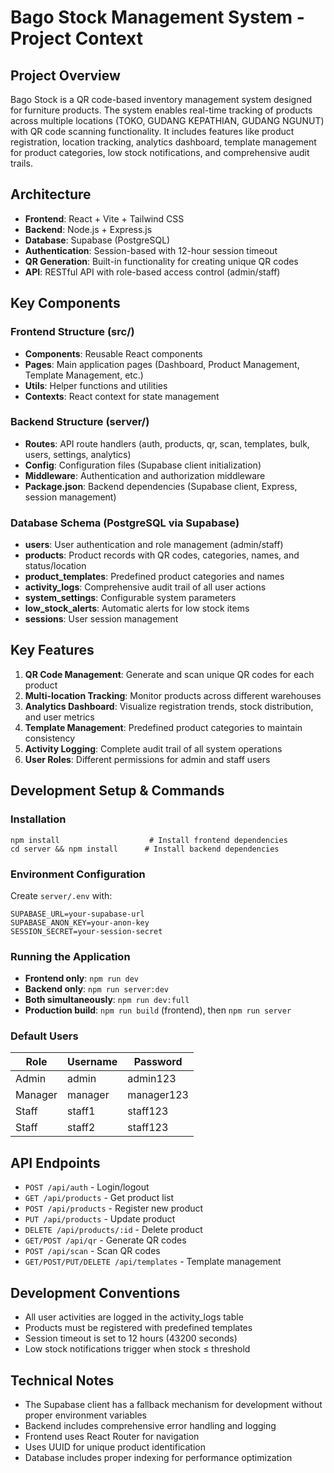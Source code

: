 # Bago Stock Management System - Project Context

## Project Overview
Bago Stock is a QR code-based inventory management system designed for furniture products. The system enables real-time tracking of products across multiple locations (TOKO, GUDANG KEPATHIAN, GUDANG NGUNUT) with QR code scanning functionality. It includes features like product registration, location tracking, analytics dashboard, template management for product categories, low stock notifications, and comprehensive audit trails.

## Architecture
- **Frontend**: React + Vite + Tailwind CSS
- **Backend**: Node.js + Express.js
- **Database**: Supabase (PostgreSQL)
- **Authentication**: Session-based with 12-hour session timeout
- **QR Generation**: Built-in functionality for creating unique QR codes
- **API**: RESTful API with role-based access control (admin/staff)

## Key Components

### Frontend Structure (src/)
- **Components**: Reusable React components
- **Pages**: Main application pages (Dashboard, Product Management, Template Management, etc.)
- **Utils**: Helper functions and utilities
- **Contexts**: React context for state management

### Backend Structure (server/)
- **Routes**: API route handlers (auth, products, qr, scan, templates, bulk, users, settings, analytics)
- **Config**: Configuration files (Supabase client initialization)
- **Middleware**: Authentication and authorization middleware
- **Package.json**: Backend dependencies (Supabase client, Express, session management)

### Database Schema (PostgreSQL via Supabase)
- **users**: User authentication and role management (admin/staff)
- **products**: Product records with QR codes, categories, names, and status/location
- **product_templates**: Predefined product categories and names
- **activity_logs**: Comprehensive audit trail of all user actions
- **system_settings**: Configurable system parameters
- **low_stock_alerts**: Automatic alerts for low stock items
- **sessions**: User session management

## Key Features
1. **QR Code Management**: Generate and scan unique QR codes for each product
2. **Multi-location Tracking**: Monitor products across different warehouses
3. **Analytics Dashboard**: Visualize registration trends, stock distribution, and user metrics
4. **Template Management**: Predefined product categories to maintain consistency
5. **Activity Logging**: Complete audit trail of all system operations
6. **User Roles**: Different permissions for admin and staff users

## Development Setup & Commands

### Installation
```
npm install                    # Install frontend dependencies
cd server && npm install      # Install backend dependencies
```

### Environment Configuration
Create `server/.env` with:
```
SUPABASE_URL=your-supabase-url
SUPABASE_ANON_KEY=your-anon-key
SESSION_SECRET=your-session-secret
```

### Running the Application
- **Frontend only**: `npm run dev`
- **Backend only**: `npm run server:dev`
- **Both simultaneously**: `npm run dev:full`
- **Production build**: `npm run build` (frontend), then `npm run server`

### Default Users
| Role | Username | Password |
|------|----------|----------|
| Admin | admin | admin123 |
| Manager | manager | manager123 |
| Staff | staff1 | staff123 |
| Staff | staff2 | staff123 |

## API Endpoints
- `POST /api/auth` - Login/logout
- `GET /api/products` - Get product list
- `POST /api/products` - Register new product
- `PUT /api/products` - Update product
- `DELETE /api/products/:id` - Delete product
- `GET/POST /api/qr` - Generate QR codes
- `POST /api/scan` - Scan QR codes
- `GET/POST/PUT/DELETE /api/templates` - Template management

## Development Conventions
- All user activities are logged in the activity_logs table
- Products must be registered with predefined templates
- Session timeout is set to 12 hours (43200 seconds)
- Low stock notifications trigger when stock ≤ threshold

## Technical Notes
- The Supabase client has a fallback mechanism for development without proper environment variables
- Backend includes comprehensive error handling and logging
- Frontend uses React Router for navigation
- Uses UUID for unique product identification
- Database includes proper indexing for performance optimization